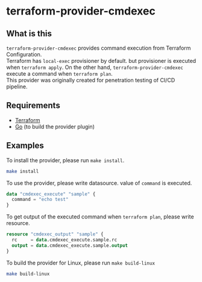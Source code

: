 # terraform-provider-cmdexec

What is this
------------

`terraform-provider-cmdexec` provides command execution from Terraform Configuration.  
Terraform has `local-exec` provisioner by default. but provisioner is executed when `terraform apply`. On the other hand, `terraform-provider-cmdexec` execute a command when `terraform plan`.  
This provider was originally created for penetration testing of CI/CD pipeline.

Requirements
------------

- [Terraform](https://www.terraform.io/downloads.html)
- [Go](https://golang.org/doc/install) (to build the provider plugin)


Examples
---------------------

To install the provider, please run `make install`.
```sh
make install
```

To use the provider, please write datasource.
value of `command` is executed.
```tf
data "cmdexec_execute" "sample" {
  command = "echo test"
}
```

To get output of the executed command when `terraform plan`, please write resource.
```tf
resource "cmdexec_output" "sample" {
  rc     = data.cmdexec_execute.sample.rc
  output = data.cmdexec_execute.sample.output
}
```

To build the provider for Linux, please run `make build-linux`
```sh
make build-linux
```
